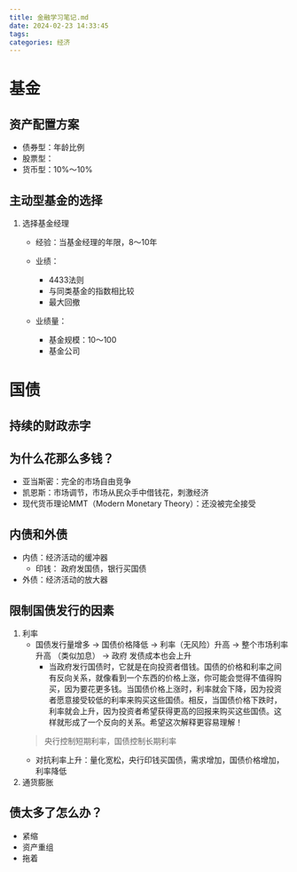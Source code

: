 ```yaml
---
title: 金融学习笔记.md
date: 2024-02-23 14:33:45
tags: 
categories: 经济
---
```


# 基金

## 资产配置方案

* 债券型：年龄比例
* 股票型：
* 货币型：10%～10%

 ## 主动型基金的选择

1. 选择基金经理

   * 经验：当基金经理的年限，8～10年

   * 业绩： 
     * 4433法则
     * 与同类基金的指数相比较
     * 最大回撤

   * 业绩量：
     * 基金规模：10～100
     * 基金公司

# 国债

## 持续的财政赤字

## 为什么花那么多钱？
 * 亚当斯密：完全的市场自由竞争
 * 凯恩斯：市场调节，市场从民众手中借钱花，刺激经济
 * 现代货币理论MMT（Modern Monetary Theory）：还没被完全接受
  

## 内债和外债
* 内债：经济活动的缓冲器
  * 印钱： 政府发国债，银行买国债
* 外债：经济活动的放大器

## 限制国债发行的因素
1. 利率
   * 国债发行量增多 → 国债价格降低 → 利率（无风险）升高 → 整个市场利率升高 （类似加息） → 政府 发债成本也会上升
     * 当政府发行国债时，它就是在向投资者借钱。国债的价格和利率之间有反向关系，就像看到一个东西的价格上涨，你可能会觉得不值得购买，因为要花更多钱。当国债价格上涨时，利率就会下降，因为投资者愿意接受较低的利率来购买这些国债。相反，当国债价格下跌时，利率就会上升，因为投资者希望获得更高的回报来购买这些国债。这样就形成了一个反向的关系。希望这次解释更容易理解！
   > 央行控制短期利率，国债控制长期利率
   * 对抗利率上升：量化宽松，央行印钱买国债，需求增加，国债价格增加，利率降低
2. 通货膨胀

## 债太多了怎么办？
* 紧缩
* 资产重组
* 拖着

